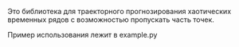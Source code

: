 Это библиотека для траекторного прогнозирования хаотических временных рядов с возможностью пропускать часть точек. 

Пример использования лежит в example.py
